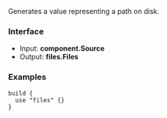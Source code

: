 <!-- This file was generated via `make gen/integrations-hcl` -->
Generates a value representing a path on disk.

### Interface

- Input: **component.Source**
- Output: **files.Files**

### Examples

```hcl
build {
  use "files" {}
}
```

